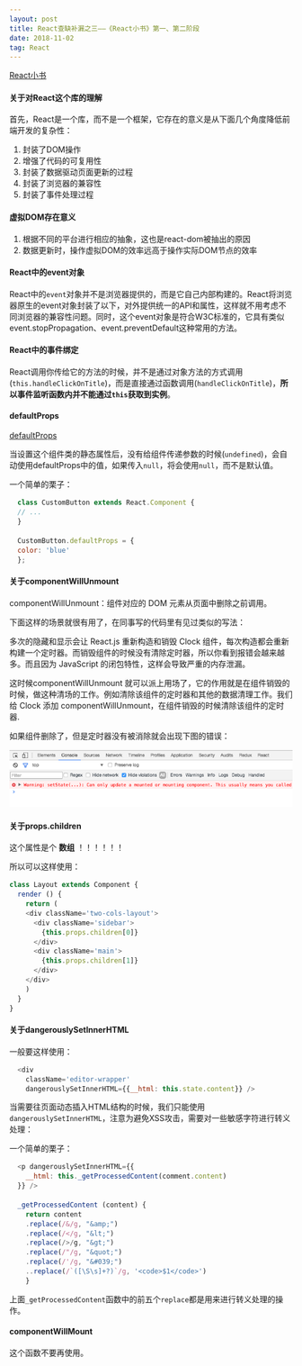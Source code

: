 ```yaml
---
layout: post
title: React查缺补漏之三——《React小书》第一、第二阶段
date: 2018-11-02
tag: React
---
```


[React小书](http://huziketang.mangojuice.top/books/react/)

#### 关于对React这个库的理解

首先，React是一个库，而不是一个框架，它存在的意义是从下面几个角度降低前端开发的复杂性：

  1. 封装了DOM操作
  2. 增强了代码的可复用性
  3. 封装了数据驱动页面更新的过程
  4. 封装了浏览器的兼容性
  5. 封装了事件处理过程

#### 虚拟DOM存在意义

  1. 根据不同的平台进行相应的抽象，这也是react-dom被抽出的原因
  2. 数据更新时，操作虚拟DOM的效率远高于操作实际DOM节点的效率

#### React中的event对象

React中的`event`对象并不是浏览器提供的，而是它自己内部构建的。React将浏览器原生的event对象封装了以下，对外提供统一的API和属性，这样就不用考虑不同浏览器的兼容性问题。同时，这个event对象是符合W3C标准的，它具有类似event.stopPropagation、event.preventDefault这种常用的方法。

#### React中的事件绑定

React调用你传给它的方法的时候，并不是通过对象方法的方式调用(`this.handleClickOnTitle`)，而是直接通过函数调用(`handleClickOnTitle`)，**所以事件监听函数内并不能通过`this`获取到实例**。

#### defaultProps

[defaultProps](https://reactjs.org/docs/react-component.html#defaultprops)

当设置这个组件类的静态属性后，没有给组件传递参数的时候(`undefined`)，会自动使用defaultProps中的值，如果传入`null`，将会使用`null`，而不是默认值。

一个简单的栗子：

```js
  class CustomButton extends React.Component {
  // ...
  }

  CustomButton.defaultProps = {
  color: 'blue'
  };
```

#### 关于componentWillUnmount

componentWillUnmount：组件对应的 DOM 元素从页面中删除之前调用。

下面这样的场景就很有用了，在同事写的代码里有见过类似的写法：

多次的隐藏和显示会让 React.js 重新构造和销毁 Clock 组件，每次构造都会重新构建一个定时器。而销毁组件的时候没有清除定时器，所以你看到报错会越来越多。而且因为 JavaScript 的闭包特性，这样会导致严重的内存泄漏。

这时候componentWillUnmount 就可以派上用场了，它的作用就是在组件销毁的时候，做这种清场的工作。例如清除该组件的定时器和其他的数据清理工作。我们给 Clock 添加 componentWillUnmount，在组件销毁的时候清除该组件的定时器.

如果组件删除了，但是定时器没有被消除就会出现下图的错误：

![componentWillUnmount](/images/react/componentWillUnmount.png)

#### 关于props.children

这个属性是个 **数组** ！！！！！！

所以可以这样使用：

```js
class Layout extends Component {
  render () {
    return (
    <div className='two-cols-layout'>
      <div className='sidebar'>
        {this.props.children[0]}
      </div>
      <div className='main'>
        {this.props.children[1]}
      </div>
    </div>
    )
  }
}
```

#### 关于dangerouslySetInnerHTML

一般要这样使用：

```js
  <div
    className='editor-wrapper'
    dangerouslySetInnerHTML={{__html: this.state.content}} />
```

当需要往页面动态插入HTML结构的时候，我们只能使用`dangerouslySetInnerHTML`，注意为避免XSS攻击，需要对一些敏感字符进行转义处理：

一个简单的栗子：

```js
  <p dangerouslySetInnerHTML={{
    __html: this._getProcessedContent(comment.content)
  }} />

  _getProcessedContent (content) {
    return content
    .replace(/&/g, "&amp;")
    .replace(/</g, "&lt;")
    .replace(/>/g, "&gt;")
    .replace(/"/g, "&quot;")
    .replace(/'/g, "&#039;")
    ..replace(/`([\S\s]+?)`/g, '<code>$1</code>')
    }
```
上面`_getProcessedContent`函数中的前五个`replace`都是用来进行转义处理的操作。

#### componentWillMount

这个函数不要再使用。